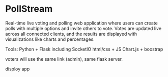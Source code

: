 # PollStream

Real-time live voting and polling web application where users can create polls with multiple options and invite others to vote. 
Votes are updated live across all connected clients, and the results are displayed with visualizations like charts and percentages.

Tools: 
Python + Flask including SocketIO
html/css + JS 
Chart.js + boostrap 




voters will use the same link (admin), same flask server. 

disploy app
